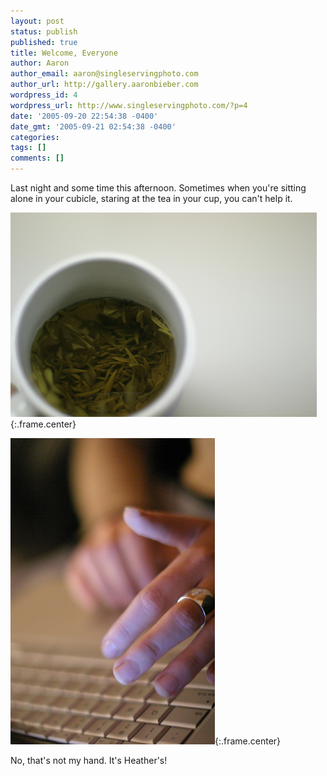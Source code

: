 ```yaml
---
layout: post
status: publish
published: true
title: Welcome, Everyone
author: Aaron
author_email: aaron@singleservingphoto.com
author_url: http://gallery.aaronbieber.com
wordpress_id: 4
wordpress_url: http://www.singleservingphoto.com/?p=4
date: '2005-09-20 22:54:38 -0400'
date_gmt: '2005-09-21 02:54:38 -0400'
categories:
tags: []
comments: []
---
```

Last night and some time this afternoon. Sometimes when you're sitting
alone in your cubicle, staring at the tea in your cup, you can't help
it.

![](/ssp/20sept05-01.jpg){:.frame.center}

![](/ssp/20sept05-02.jpg){:.frame.center}

No, that's not my hand. It's Heather's!

